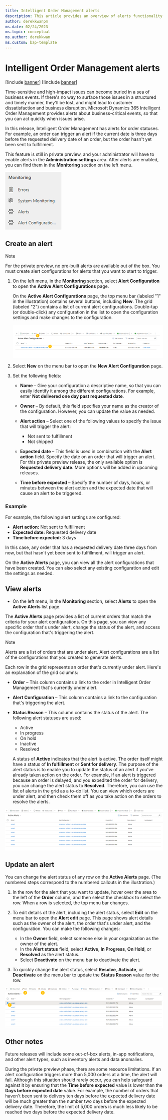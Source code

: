 ```yaml
---
title: Intelligent Order Management alerts
description: This article provides an overview of alerts functionality and use cases in Microsoft Dynamics 365 Intelligent Order Management.
author: derekkwanpm
ms.date: 02/24/2023
ms.topic: conceptual
ms.author: derekkwan
ms.custom: bap-template
---
```


# Intelligent Order Management alerts

[!include [banner](includes/banner.md)]
[!include [banner](includes/preview-banner.md)]

Time-sensitive and high-impact issues can become buried in a sea of business events. If there's no way to surface those issues in a structured and timely manner, they'll be lost, and might lead to customer dissatisfaction and business disruption. Microsoft Dynamics 365 Intelligent Order Management provides alerts about business-critical events, so that you can act quickly when issues arise. 

In this release, Intelligent Order Management has alerts for order statuses. For example, an order can trigger an alert if the current date is three days before the requested delivery date of an order, but the order hasn't yet been sent to fulfillment.

This feature is still in private preview, and your administrator will have to enable alerts in the **Administration settings** area. After alerts are enabled, you can find them in the **Monitoring** section on the left menu.

![Screenshot of the monitoring section of the left menu.](media/alerts_menu.png)

## Create an alert

> [!NOTE]
> For the private preview, no pre-built alerts are available out of the box. You must create alert configurations for alerts that you want to start to trigger.

1. On the left menu, in the **Monitoring** section, select **Alert Configuration** to open the **Active Alert Configurations** page.

    On the **Active Alert Configurations** page, the top menu bar (labeled "1" in the illustration) contains several buttons, including **New**. The grid (labeled "2") contains a list of current alert configurations. Double-tap (or double-click) any configuration in the list to open the configuration settings and make changes to the configuration.

    ![Screenshot of the top menu bar and grid on the Active Alert Configurations page.](media/alerts_config.png)

2. Select **New** on the menu bar to open the **New Alert Configuration** page.
3. Set the following fields:

    - **Name** – Give your configuration a descriptive name, so that you can easily identify it among the different configurations. For example, enter **Not delivered one day past requested date**.
    - **Owner** – By default, this field specifies your name as the creator of the configuration. However, you can update the value as needed.
    - **Alert action** – Select one of the following values to specify the issue that will trigger the alert:

        - Not sent to fulfillment
        - Not shipped

    - **Expected date** – This field is used in combination with the **Alert action** field. Specify the date on an order that will trigger an alert. For this private preview release, the only available option is **Requested delivery date**. More options will be added in upcoming releases.
    - **Time before expected** – Specify the number of days, hours, or minutes between the alert action and the expected date that will cause an alert to be triggered.

### Example

For example, the following alert settings are configured:

- **Alert action:** Not sent to fulfillment
- **Expected date:** Requested delivery date
- **Time before expected:** 3 days

In this case, any order that has a requested delivery date three days from now, but that hasn't yet been sent to fulfillment, will trigger an alert.

On the **Active Alerts** page, you can view all the alert configurations that have been created. You can also select any existing configuration and edit the settings as needed.

## View alerts

- On the left menu, in the **Monitoring** section, select **Alerts** to open the **Active Alerts** list page.

The **Active Alerts** page provides a list of current orders that match the criteria for your alert configurations. On this page, you can view any specific order that's under alert, change the status of the alert, and access the configuration that's triggering the alert.

> [!NOTE]
> Alerts are a list of orders that are under alert. Alert configurations are a list of the configurations that you created to generate alerts.

Each row in the grid represents an order that's currently under alert. Here's an explanation of the grid columns:

- **Order** – This column contains a link to the order in Intelligent Order Management that's currently under alert.
- **Alert Configuration** – This column contains a link to the configuration that's triggering the alert.
- **Status Reason** – This column contains the status of the alert. The following alert statuses are used:

    - Active
    - In progress
    - On hold
    - Inactive
    - Resolved

    A status of **Active** indicates that the alert is active. The order itself might have a status of **In fulfillment** or **Sent for delivery**. The purpose of the alert status is to enable you to update the status of an alert if you've already taken action on the order. For example, if an alert is triggered because an order is delayed, and you expedited the order for delivery, you can change the alert status to **Resolved**. Therefore, you can use the list of alerts in the grid as a to-do list. You can view which orders are under alert, and then check them off as you take action on the orders to resolve the alerts.

![Screenshot of the alert list on the Active Alerts page.](media/alerts_list.png)

## Update an alert

You can change the alert status of any row on the **Active Alerts** page. (The numbered steps correspond to the numbered callouts in the illustration.)

1. In the row for the alert that you want to update, hover over the area to the left of the **Order** column, and then select the checkbox to select the row. When a row is selected, the top menu bar changes.
2. To edit details of the alert, including the alert status, select **Edit** on the menu bar to open the **Alert edit** page. This page shows alert details such as the owner of the alert, the order that's under alert, and the configuration. You can make the following changes:

    - In the **Owner** field, select someone else in your organization as the owner of the alert.
    - In the **Alert status** field, select **Active**, **In Progress**, **On Hold**, or **Resolved** as the alert status.
    - Select **Deactivate** on the menu bar to deactivate the alert.

3. To quickly change the alert status, select **Resolve**, **Activate**, or **Deactivate** on the menu bar to update the **Status Reason** value for the row.

![Updating an alert on the Active Alerts page.](/topics/media/alerts_status.png)

## Other notes

Future releases will include some out-of-box alerts, in-app notifications, and other alert types, such as inventory alerts and data anomalies.

During the private preview phase, there are some resource limitations. If an alert configuration triggers more than 5,000 orders at a time, the alert will fail. Although this situation should rarely occur, you can help safeguard against it by ensuring that the **Time before expected** value is lower than the **Days before expected date** value. For example, the number of orders that haven't been sent to delivery ten days before the expected delivery date will be much greater than the number two days before the expected delivery date. Therefore, the limit of 5,000 orders is much less likely to be reached two days before the expected delivery date.
